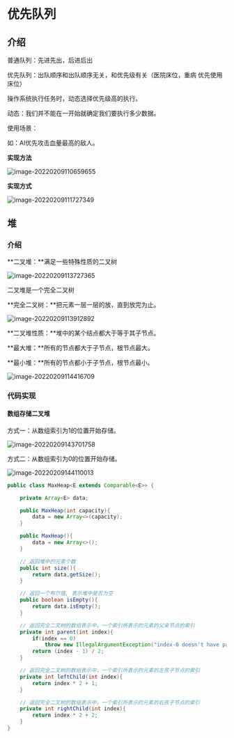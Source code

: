 # 优先队列

## 介绍

普通队列：先进先出，后进后出

优先队列：出队顺序和出队顺序无关，和优先级有关（医院床位，重病 优先使用床位）

操作系统执行任务时，动态选择优先级高的执行。

动态：我们并不能在一开始就确定我们要执行多少数据。

使用场景：

如：AI优先攻击血量最高的敌人。

**实现方法**

![image-20220209110659655](https://mynotepicbed.oss-cn-beijing.aliyuncs.com/img/image-20220209110659655.png)

**实现方式**

![image-20220209111727349](https://mynotepicbed.oss-cn-beijing.aliyuncs.com/img/image-20220209111727349.png)

## 堆

### 介绍

**二叉堆：**满足一些特殊性质的二叉树

![image-20220209113727365](https://mynotepicbed.oss-cn-beijing.aliyuncs.com/img/image-20220209113727365.png)



二叉堆是一个完全二叉树

**完全二叉树：**把元素一层一层的放，直到放完为止。

![image-20220209113912892](https://mynotepicbed.oss-cn-beijing.aliyuncs.com/img/image-20220209113912892.png)

**二叉堆性质：**堆中的某个结点都大于等于其子节点。

**最大堆：**所有的节点都大于子节点，根节点最大。

**最小堆：**所有的节点都小于子节点，根节点最小。

![image-20220209114416709](https://mynotepicbed.oss-cn-beijing.aliyuncs.com/img/image-20220209114416709.png)

### 代码实现

#### 数组存储二叉堆

方式一：从数组索引为1的位置开始存储。

![image-20220209143701758](https://mynotepicbed.oss-cn-beijing.aliyuncs.com/img/image-20220209143701758.png)

方式二：从数组索引为0的位置开始存储。

![image-20220209144110013](https://mynotepicbed.oss-cn-beijing.aliyuncs.com/img/image-20220209144110013.png)

```java
public class MaxHeap<E extends Comparable<E>> {

    private Array<E> data;

    public MaxHeap(int capacity){
        data = new Array<>(capacity);
    }

    public MaxHeap(){
        data = new Array<>();
    }

    // 返回堆中的元素个数
    public int size(){
        return data.getSize();
    }

    // 返回一个布尔值, 表示堆中是否为空
    public boolean isEmpty(){
        return data.isEmpty();
    }

    // 返回完全二叉树的数组表示中，一个索引所表示的元素的父亲节点的索引
    private int parent(int index){
        if(index == 0)
            throw new IllegalArgumentException("index-0 doesn't have parent.");
        return (index - 1) / 2;
    }

    // 返回完全二叉树的数组表示中，一个索引所表示的元素的左孩子节点的索引
    private int leftChild(int index){
        return index * 2 + 1;
    }

    // 返回完全二叉树的数组表示中，一个索引所表示的元素的右孩子节点的索引
    private int rightChild(int index){
        return index * 2 + 2;
    }
}
```

